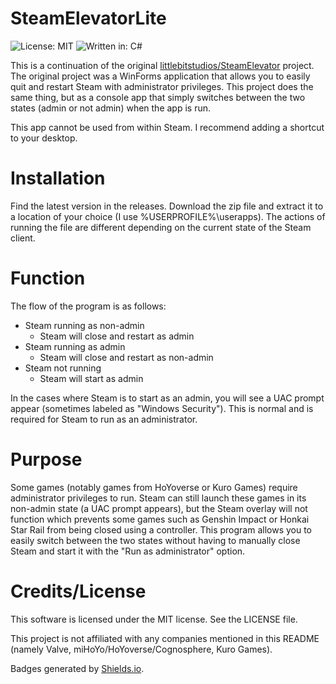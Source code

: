 # SteamElevatorLite

![License: MIT](https://img.shields.io/badge/license-MIT-yellow.svg)
![Written in: C#](https://img.shields.io/badge/written%20in-C%23-blue.svg)

This is a continuation of the original [littlebitstudios/SteamElevator](https://github.com/littlebitstudios/SteamElevator) project. The original project was a WinForms application that allows you to easily quit and restart Steam with administrator privileges. This project does the same thing, but as a console app that simply switches between the two states (admin or not admin) when the app is run.

This app cannot be used from within Steam. I recommend adding a shortcut to your desktop.
# Installation
Find the latest version in the releases. Download the zip file and extract it to a location of your choice (I use %USERPROFILE%\userapps). The actions of running the file are different depending on the current state of the Steam client.
# Function
The flow of the program is as follows:
- Steam running as non-admin
  - Steam will close and restart as admin
- Steam running as admin
  - Steam will close and restart as non-admin
- Steam not running
  - Steam will start as admin
  
In the cases where Steam is to start as an admin, you will see a UAC prompt appear (sometimes labeled as "Windows Security"). This is normal and is required for Steam to run as an administrator.

# Purpose
Some games (notably games from HoYoverse or Kuro Games) require administrator privileges to run. Steam can still launch these games in its non-admin state (a UAC prompt appears), but the Steam overlay will not function which prevents some games such as Genshin Impact or Honkai Star Rail from being closed using a controller. This program allows you to easily switch between the two states without having to manually close Steam and start it with the "Run as administrator" option.

# Credits/License
This software is licensed under the MIT license. See the LICENSE file.

This project is not affiliated with any companies mentioned in this README (namely Valve, miHoYo/HoYoverse/Cognosphere, Kuro Games).

Badges generated by [Shields.io](https://shields.io/).